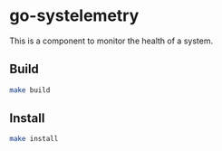 # go-systelemetry

This is a component to monitor the health of a system.

## Build

```bash
make build
```

## Install

```bash
make install
```
